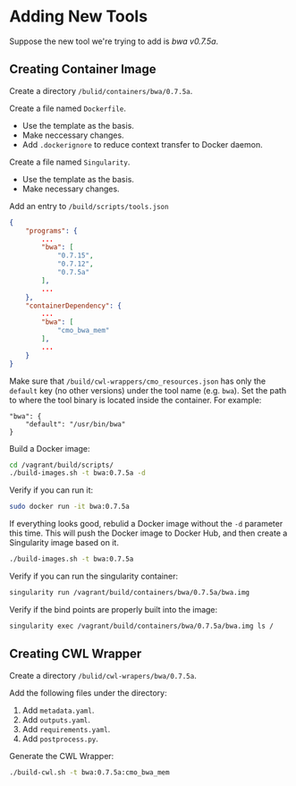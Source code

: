 # Adding New Tools

Suppose the new tool we're trying to add is *bwa v0.7.5a*.

## Creating Container Image

Create a directory `/bulid/containers/bwa/0.7.5a`.

Create a file named `Dockerfile`.

- Use the template as the basis.
- Make neccessary changes.
- Add `.dockerignore` to reduce context transfer to Docker daemon.

Create a file named `Singularity`.

- Use the template as the basis.
- Make necessary changes.

Add an entry to `/build/scripts/tools.json`

```json
{
    "programs": {
        ...
        "bwa": [
            "0.7.15",
            "0.7.12",
            "0.7.5a"
        ],
        ...
    },
    "containerDependency": {
        ...
        "bwa": [
            "cmo_bwa_mem"
        ],
        ...
    }
}
```

Make sure that `/build/cwl-wrappers/cmo_resources.json` has only the `default` key (no other versions) under the tool name (e.g. `bwa`). Set the path to where the tool binary is located inside the container. For example:

```
"bwa": {
    "default": "/usr/bin/bwa"
}
```

Build a Docker image:

```bash
cd /vagrant/build/scripts/
./build-images.sh -t bwa:0.7.5a -d
```

Verify if you can run it:

```bash
sudo docker run -it bwa:0.7.5a
```

If everything looks good, rebulid a Docker image without the `-d` parameter this time. This will push the Docker image to Docker Hub, and then create a Singularity image based on it.

```bash
./build-images.sh -t bwa:0.7.5a
```

Verify if you can run the singularity container:

```bash
singularity run /vagrant/build/containers/bwa/0.7.5a/bwa.img
```

Verify if the bind points are properly built into the image:

```bash
singularity exec /vagrant/build/containers/bwa/0.7.5a/bwa.img ls /
```

## Creating CWL Wrapper

Create a directory `/bulid/cwl-wrapers/bwa/0.7.5a`.

Add the following files under the directory:

1. Add `metadata.yaml`.
1. Add `outputs.yaml`.
1. Add `requirements.yaml`.
1. Add `postprocess.py`.

Generate the CWL Wrapper:

```bash
./build-cwl.sh -t bwa:0.7.5a:cmo_bwa_mem
```

